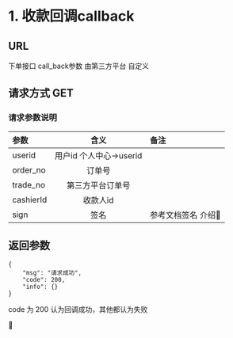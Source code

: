 # 1. 收款回调callback



## URL

下单接口  call_back参数   由第三方平台 自定义



## 请求方式   GET
 
 
### 请求参数说明

| 参数        | 含义           | 备注  |
| :------------- |:-------------:| :-----|
| userid      | 用户id   个人中心->userid    |   |
| order_no     | 订单号      |    |
| trade_no    | 第三方平台订单号      |   |
| cashierId     | 收款人id      |    |
| sign    | 签名      |   参考文档签名 介绍  |


## 返回参数
```$xslt
{
    "msg": "请求成功",
    "code": 200,
    "info": {}
}
```
code  为 200
认为回调成功，其他都认为失败


 









